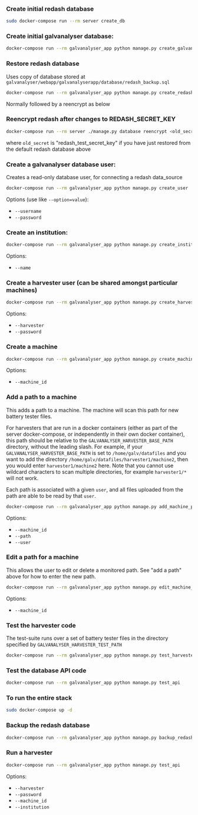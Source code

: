### Create initial redash database

```bash
sudo docker-compose run --rm server create_db
```

### Create initial galvanalyser database:

```bash
docker-compose run --rm galvanalyser_app python manage.py create_galvanalyser_db
```

### Restore redash database

Uses copy of database stored at 
`galvanalyser/webapp/galvanalyserapp/database/redash_backup.sql`

```bash
docker-compose run --rm galvanalyser_app python manage.py create_redash_db
```

Normally followed by a reencrypt as below

### Reencrypt redash after changes to REDASH_SECRET_KEY

```bash
docker-compose run --rm server ./manage.py database reencrypt <old_secret> <new_secret>
```

where `old_secret` is "redash_test_secret_key" if you have just restored from the 
default redash database above


### Create a galvanalyser database user:

Creates a read-only database user, for connecting a redash data_source

```bash
docker-compose run --rm galvanalyser_app python manage.py create_user
```

Options (use like `--option=value`):
- `--username`
- `--password`

### Create an institution:

```bash
docker-compose run --rm galvanalyser_app python manage.py create_institution
```

Options:
- `--name`

### Create a harvester user (can be shared amongst particular machines)

```bash
docker-compose run --rm galvanalyser_app python manage.py create_harvester
```

Options:
- `--harvester`
- `--password`


### Create a machine

```bash
docker-compose run --rm galvanalyser_app python manage.py create_machine_id
```

Options:
- `--machine_id`

### Add a path to a machine

This adds a path to a machine. The machine will scan this path for new battery tester 
files. 

For harvesters that are run in a docker containers (either as part of the server 
docker-compose, or independently in their own docker container), this path should be 
relative to the `GALVANALYSER_HARVESTER_BASE_PATH` directory, without the leading slash. 
For example, if your `GALVANALYSER_HARVESTER_BASE_PATH` is set to `/home/galv/datafiles` 
and you want to add the directory `/home/galv/datafiles/harvester1/machine2`, then you 
would enter `harvester1/machine2` here. Note that you cannot use wildcard characters to 
scan multiple directories, for example `harvester1/*` will not work.

Each path is associated with a given `user`, and all files uploaded from the path are 
able to be read by that `user`.

```bash
docker-compose run --rm galvanalyser_app python manage.py add_machine_path
```

Options:
- `--machine_id`
- `--path`
- `--user`

### Edit a path for a machine

This allows the user to edit or delete a monitored path. See "add a path" above for how 
to enter the new path.

```bash
docker-compose run --rm galvanalyser_app python manage.py edit_machine_path
```

Options:
- `--machine_id`


### Test the harvester code

The test-suite runs over a set of battery tester files in the directory specified by 
`GALVANALYSER_HARVESTER_TEST_PATH`

```bash
docker-compose run --rm galvanalyser_app python manage.py test_harvester
```

### Test the database API code

```bash
docker-compose run --rm galvanalyser_app python manage.py test_api
```

### To run the entire stack

```bash
sudo docker-compose up -d
```

### Backup the redash database

```bash
docker-compose run --rm galvanalyser_app python manage.py backup_redash_db
```

### Run a harvester

```bash
docker-compose run --rm galvanalyser_app python manage.py test_api
```

Options:
- `--harvester`
- `--password`
- `--machine_id`
- `--institution`

